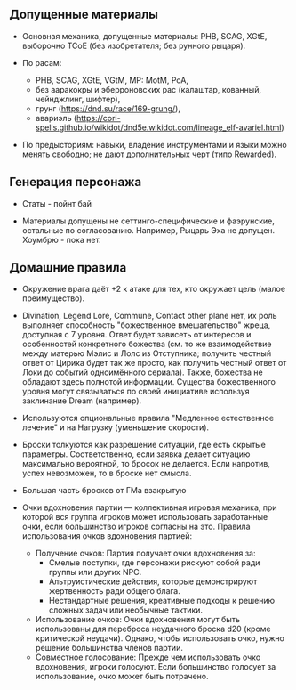 ## Допущенные материалы

* Основная механика, допущенные материалы: PHB, SCAG, XGtE, выборочно TCoE (без изобретателя; без рунного рыцаря).

* По расам: 
  * PHB, SCAG, XGtE, VGtM, MP: MotM, PoA, 
  * без ааракокры и эберроновских рас (калаштар, кованный, чейнджлинг, шифтер),
  * грунг (https://dnd.su/race/169-grung/),
  * авариэль (https://cori-spells.github.io/wikidot/dnd5e.wikidot.com/lineage_elf-avariel.html)

* По предысториям: навыки, владение инструментами и языки можно менять свободно; не дают дополнительных черт (типо Rewarded).

## Генерация персонажа

* Статы - пойнт бай

* Материалы допущены не сеттинго-специфические и фаэрунские, остальные по согласованию. Например, Рыцарь Эха не допущен. Хоумбрю - пока нет.

## Домашние правила

* Окружение врага даёт +2 к атаке для тех, кто окружает цель (малое преимущество).

* Divination, Legend Lore, Commune, Contact other plane нет, их роль выполняет способность "божественное вмешательство" жреца, доступная с 7 уровня. Ответ будет зависеть от интересов и особенностей конкретного божества (см. то же взаимодействие между матерью Мэлис и Лолс из Отступника; получить честный ответ от Цирика будет так же просто, как получить честный ответ от Локи до событий одноимённого сериала). Также, божества не обладают здесь полнотой информации. Существа божественного уровня могут связываться по своей инициативе используя заклинание Dream (например).

* Используются опциональные правила "Медленное естественное лечение" и на Нагрузку (уменьшение скорости).

* Броски толкуются как разрешение ситуаций, где есть скрытые параметры. Соответственно, если заявка делает ситуацию максимально вероятной, то бросок не делается. Если напротив, успех невозможен, то в броске нет смысла. 

* Большая часть бросков от ГМа взакрытую

* Очки вдохновения партии — коллективная игровая механика, при которой вся группа игроков может использовать заработанные очки, если большинство игроков согласны на это. Правила использования очков вдохновения партией:
    * Получение очков: Партия получает очки вдохновения за:
        * Смелые поступки, где персонажи рискуют собой ради группы или других NPC.
        * Альтруистические действия, которые демонстрируют жертвенность ради общего блага.
        * Нестандартные решения, креативные подходы к решению сложных задач или необычные тактики.
    * Использование очков: Очки вдохновения могут быть использованы для переброса неудачного броска d20 (кроме критической неудачи). Однако, чтобы использовать очко, нужно решение большинства членов партии.
    * Совместное голосование: Прежде чем использовать очко вдохновения, игроки голосуют. Если большинство голосует за использование, очко может быть потрачено.